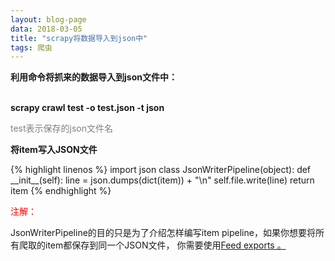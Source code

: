 ```yaml
---
layout: blog-page
data: 2018-03-05
title: "scrapy将数据导入到json中"
tags: 爬虫
---
```

<p><b>利用命令将抓来的数据导入到json文件中：</b></p>
<br>
<b>scrapy crawl test -o test.json -t json</b>
<P style="color:grey">test表示保存的json文件名</p>

<p><b>将item写入JSON文件</b></p>
{% highlight linenos %}
import json
class JsonWriterPipeline(object):
	def __init__(self):
		line = json.dumps(dict(item)) + "\n"
		self.file.write(line)
		return item
{% endhighlight %}
<p style="color:red">注解：</p>
<p>JsonWriterPipeline的目的只是为了介绍怎样编写item pipeline，如果你想要将所有爬取的item都保存到同一个JSON文件， 你需要使用<a href="http://scrapy-chs.readthedocs.io/zh_CN/1.0/topics/feed-exports.html#topics-feed-exports">Feed exports 。</a></p>
